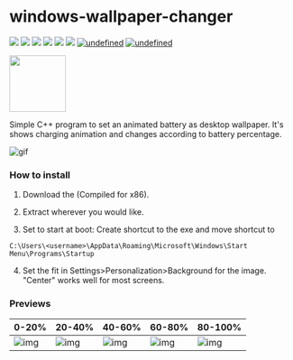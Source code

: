 # windows-wallpaper-changer 

<p align="left">
  <img src="https://img.shields.io/badge/Maintained%3F-Yes-blueviolet?style=flat-square">
  <img src="https://img.shields.io/github/license/nadehi18/battery-wallpaper-windows?style=flat-square">
  <img src="https://img.shields.io/github/stars/nadehi18/battery-wallpaper-windows?color=red&style=flat-square">
  <img src="https://img.shields.io/github/forks/adi1090x/battery-wallpaper?style=flat-square">
  <img src="https://img.shields.io/github/issues/nadehi18/battery-wallpaper-windows?style=flat-square">
  <img src="https://img.shields.io/badge/Windows-Yes-blue?style=flat-square&logo=windows">
  <a href="https://github.com/adi1090x/battery-wallpaper" target="_blank"><img alt="undefined" 
   src="https://img.shields.io/badge/Linux-Yes-yellow?style=flat-square&logo=linux"></a>
  <a href="https://github.com/adi1090x/battery-wallpaper" target="_blank"><img alt="undefined" 
   src="https://img.shields.io/badge/Mac-Yes-green?style=flat-square&logo=apple"></a>    
</p>

<img width=100px src="https://raw.githubusercontent.com/nadehi18/social-templates/master/codecard-c++.png">

Simple C++ program to set an animated battery as desktop wallpaper. It's shows charging animation and changes according to battery percentage.

![gif](https://raw.githubusercontent.com/nadehi18/battery-wallpaper-windows/master/preview/charging.gif) <br />

### How to install

  1) Download the 
        (Compiled for x86).  
        
  2) Extract wherever you would like.

  3) Set to start at boot: Create shortcut to the exe and move shortcut to 
  ```
  C:\Users\<username>\AppData\Roaming\Microsoft\Windows\Start Menu\Programs\Startup
  ```
  4) Set the fit in Settings>Personalization>Background for the image.  "Center" works well for most screens.

### Previews

|0-20%|20-40%|40-60%|60-80%|80-100%|
|--|--|--|--|--|
|![img](https://raw.githubusercontent.com/nadehi18/battery-wallpaper-windows/master/preview/20.png)|![img](https://raw.githubusercontent.com/nadehi18/battery-wallpaper-windows/master/preview/40.png)|![img](https://raw.githubusercontent.com/nadehi18/battery-wallpaper-windows/master/preview/60.png)|![img](https://raw.githubusercontent.com/nadehi18/battery-wallpaper-windows/master/preview/80.png)|![img](https://raw.githubusercontent.com/nadehi18/battery-wallpaper-windows/master/preview/100.png)|

